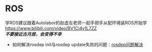 # ROS
学ROS建议跟着Autolabor的赵虚左老师一起手把手从配环境装ROS开始学  
https://www.bilibili.com/video/BV1Ci4y1L7ZZ  
***不要接近古月居，会变得不幸***

- 如何解决rosdep init与rosdep update失败的问题：[rosdep问题解决](./%E8%A7%A3%E5%86%B3rosdep%20init%E4%B8%8Erosdep%20update%E5%A4%B1%E8%B4%A5%E7%9A%84%E9%97%AE%E9%A2%98.md)